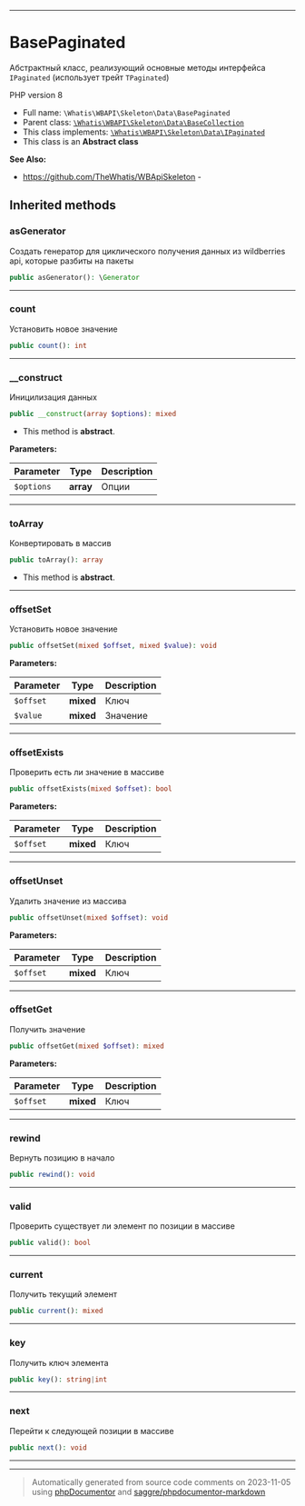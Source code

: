 ***

# BasePaginated

Абстрактный класс, реализующий
основные методы интерфейса
`IPaginated` (использует
трейт `TPaginated`)

PHP version 8

* Full name: `\Whatis\WBAPI\Skeleton\Data\BasePaginated`
* Parent class: [`\Whatis\WBAPI\Skeleton\Data\BaseCollection`](./BaseCollection.md)
* This class implements:
[`\Whatis\WBAPI\Skeleton\Data\IPaginated`](./IPaginated.md)
* This class is an **Abstract class**

**See Also:**

* https://github.com/TheWhatis/WBApiSkeleton - 






## Inherited methods


### asGenerator

Создать генератор для циклического
получения данных из wildberries api,
которые разбиты на пакеты

```php
public asGenerator(): \Generator
```











***

### count

Установить новое значение

```php
public count(): int
```











***

### __construct

Иницилизация данных

```php
public __construct(array $options): mixed
```




* This method is **abstract**.



**Parameters:**

| Parameter | Type | Description |
|-----------|------|-------------|
| `$options` | **array** | Опции |




***

### toArray

Конвертировать в массив

```php
public toArray(): array
```




* This method is **abstract**.






***

### offsetSet

Установить новое значение

```php
public offsetSet(mixed $offset, mixed $value): void
```








**Parameters:**

| Parameter | Type | Description |
|-----------|------|-------------|
| `$offset` | **mixed** | Ключ |
| `$value` | **mixed** | Значение |




***

### offsetExists

Проверить есть ли значение
в массиве

```php
public offsetExists(mixed $offset): bool
```








**Parameters:**

| Parameter | Type | Description |
|-----------|------|-------------|
| `$offset` | **mixed** | Ключ |




***

### offsetUnset

Удалить значение из массива

```php
public offsetUnset(mixed $offset): void
```








**Parameters:**

| Parameter | Type | Description |
|-----------|------|-------------|
| `$offset` | **mixed** | Ключ |




***

### offsetGet

Получить значение

```php
public offsetGet(mixed $offset): mixed
```








**Parameters:**

| Parameter | Type | Description |
|-----------|------|-------------|
| `$offset` | **mixed** | Ключ |




***

### rewind

Вернуть позицию в начало

```php
public rewind(): void
```











***

### valid

Проверить существует ли элемент
по позиции в массиве

```php
public valid(): bool
```











***

### current

Получить текущий элемент

```php
public current(): mixed
```











***

### key

Получить ключ элемента

```php
public key(): string|int
```











***

### next

Перейти к следующей позиции в массиве

```php
public next(): void
```











***


***
> Automatically generated from source code comments on 2023-11-05 using [phpDocumentor](http://www.phpdoc.org/) and [saggre/phpdocumentor-markdown](https://github.com/Saggre/phpDocumentor-markdown)
